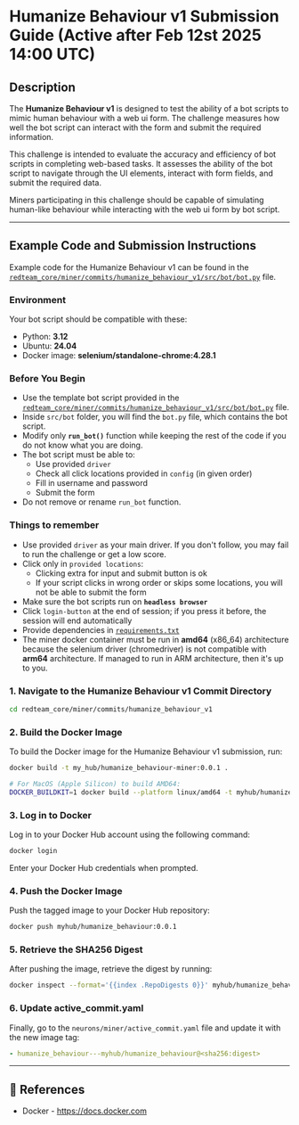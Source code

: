 # Humanize Behaviour v1 Submission Guide (Active after Feb 12st 2025 14:00 UTC)

## Description

The **Humanize Behaviour v1** is designed to test the ability of a bot scripts to mimic human behaviour with a web ui form. The challenge measures how well the bot script can interact with the form and submit the required information.

This challenge is intended to evaluate the accuracy and efficiency of bot scripts in completing web-based tasks. It assesses the ability of the bot script to navigate through the UI elements, interact with form fields, and submit the required data.

Miners participating in this challenge should be capable of simulating human-like behaviour while interacting with the web ui form by bot script.

---

## Example Code and Submission Instructions

Example code for the Humanize Behaviour v1 can be found in the [`redteam_core/miner/commits/humanize_behaviour_v1/src/bot/bot.py`](../../redteam_core/miner/commits/humanize_behaviour_v1/src/bot/bot.py) file.

### Environment

Your bot script should be compatible with these:

- Python: **3.12**
- Ubuntu: **24.04**
- Docker image: **selenium/standalone-chrome:4.28.1**

### Before You Begin

- Use the template bot script provided in the [`redteam_core/miner/commits/humanize_behaviour_v1/src/bot/bot.py`](../../redteam_core/miner/commits/humanize_behaviour_v1/src/bot/bot.py) file.
- Inside `src/bot` folder, you will find the `bot.py` file, which contains the bot script.
- Modify only **`run_bot()`** function while keeping the rest of the code if you do not know what you are doing.
- The bot script must be able to:
    - Use provided `driver`
    - Check all click locations provided in `config` (in given order)
    - Fill in username and password
    - Submit the form
- Do not remove or rename `run_bot` function.

### Things to remember

- Use provided `driver` as your main driver. If you don't follow, you may fail to run the challenge or get a low score.
- Click only in `provided locations`:
    - Clicking extra for input and submit button is ok
    - If your script clicks in wrong order or skips some locations, you will not be able to submit the form
- Make sure the bot scripts run on **`headless browser`**
- Click `login-button` at the end of session; if you press it before, the session will end automatically
- Provide dependencies in [`requirements.txt`](../../redteam_core/miner/commits/humanize_behaviour_v1/src/bot/requirements.txt)
- The miner docker container must be run in **amd64** (x86_64) architecture because the selenium driver (chromedriver) is not compatible with **arm64** architecture. If managed to run in ARM architecture, then it's up to you.

### 1. Navigate to the Humanize Behaviour v1 Commit Directory

```bash
cd redteam_core/miner/commits/humanize_behaviour_v1
```

### 2. Build the Docker Image

To build the Docker image for the Humanize Behaviour v1 submission, run:

```bash
docker build -t my_hub/humanize_behaviour-miner:0.0.1 .

# For MacOS (Apple Silicon) to build AMD64:
DOCKER_BUILDKIT=1 docker build --platform linux/amd64 -t myhub/humanize_behaviour-miner:0.0.1 .
```

### 3. Log in to Docker

Log in to your Docker Hub account using the following command:

```bash
docker login
```

Enter your Docker Hub credentials when prompted.

### 4. Push the Docker Image

Push the tagged image to your Docker Hub repository:

```bash
docker push myhub/humanize_behaviour:0.0.1
```

### 5. Retrieve the SHA256 Digest

After pushing the image, retrieve the digest by running:

```bash
docker inspect --format='{{index .RepoDigests 0}}' myhub/humanize_behaviour:0.0.1
```

### 6. Update active_commit.yaml

Finally, go to the `neurons/miner/active_commit.yaml` file and update it with the new image tag:

```yaml
- humanize_behaviour---myhub/humanize_behaviour@<sha256:digest>
```

---

## 📑 References

- Docker - <https://docs.docker.com>

